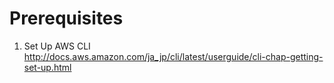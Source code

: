 # Prerequisites
1. Set Up AWS CLI
http://docs.aws.amazon.com/ja_jp/cli/latest/userguide/cli-chap-getting-set-up.html
